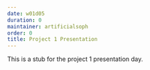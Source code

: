 ```yaml
---
date: w01d05
duration: 0
maintainer: artificialsoph
order: 0
title: Project 1 Presentation
---
```


This is a stub for the project 1 presentation day.
